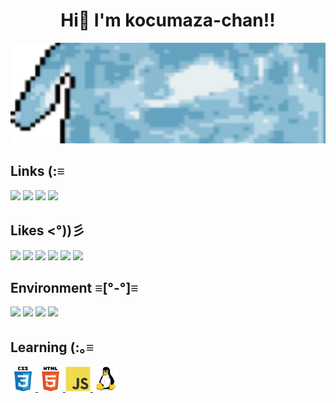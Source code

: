 <h1 align='center'>Hi👻 I'm kocumaza-chan!!</h1>
<img src='./readme.png'/>

## Links (:≡
[![](https://img.shields.io/badge/-twitter-1c9cea?style=flat-square)](https://twitter.com/kocumaza)
[![](https://img.shields.io/badge/-Steam-1c31ea?style=flat-square)](https://steamcommunity.com/id/kocumaza/)
[![](https://img.shields.io/badge/-Keybase-e3e049?style=flat-square)](https://keybase.io/kocumaza)
[![](https://img.shields.io/badge/-Reddit-ea5a1c?style=flat-square)](https://www.reddit.com/user/kocumaza)

## Likes <°))彡
[![](https://img.shields.io/badge/-Android-3ddb86?style=flat-square)](https://developer.android.com/about/versions/12)
[![](https://img.shields.io/badge/-Windows-1595fa?style=flat-square)](https://www.microsoft.com/en-us/windows/windows-11)
[![](https://img.shields.io/badge/-Arch%20Linux-1793d1?style=flat-square)](https://archlinux.org/)
[![](https://img.shields.io/badge/-Garuda%20Linux-3083b8?style=flat-square)](https://garudalinux.org/)
[![](https://img.shields.io/badge/-i3-fb4934?style=flat-square)](https://i3wm.org/)
[![](https://img.shields.io/badge/-VOCALOID/UTAU-35e8c4?style=flat-square)](https://www.youtube.com/playlist?list=PLxwAGtrNvXh7t4fTj2bX-3mRgky37BxUw)

## Environment ≡[°-°]≡
<p align='left'>
  <img src='https://img.shields.io/static/v1?label=OS&message=Windows11/Arch%20Linux/Garuda%20Linux/Android12&color=07adad&style=flat-square'/>
  <img src='https://img.shields.io/static/v1?label=Browser&message=CentBrowser&color=5cb0ff&style=flat-square'/>
  <img src='https://img.shields.io/static/v1?label=IDE&message=VSCode&color=0f92d9&style=flat-square'/>
  <img src='https://img.shields.io/static/v1?label=Keyboard&message=G913&color=black&style=flat-square'/>
</p>

## Learning (:｡≡
<p align='left'>
  <a href='ttps://www.w3schools.com/css/' target='_blank'>
    <img src='https://raw.githubusercontent.com/devicons/devicon/master/icons/css3/css3-original-wordmark.svg' alt='css3' width='40' height='40'/>
  </a>
  <a href='https://www.w3.org/html/' target='_blank'>
    <img src='https://raw.githubusercontent.com/devicons/devicon/master/icons/html5/html5-original-wordmark.svg' alt='html5' width='40' height='40'/>
  </a>
  <a href='https://developer.mozilla.org/en-US/docs/Web/JavaScript' target='_blank'>
    <img src='https://raw.githubusercontent.com/devicons/devicon/master/icons/javascript/javascript-original.svg' alt='javascript' width='40' height='40'/>
  </a>
  <a href='https://www.linux.org/' target='_blank'>
    <img src='https://raw.githubusercontent.com/devicons/devicon/master/icons/linux/linux-original.svg' alt='linux' width='40' height='40'/>
  </a>
</p>

